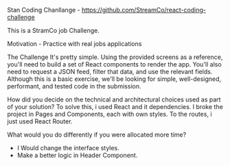 Stan Coding Chanllange - https://github.com/StreamCo/react-coding-challenge

This is a StramCo job Challenge. 

Motivation - Practice with real jobs applications

The Challenge
It's pretty simple. Using the provided screens as a reference, you'll need to build a set of React components to render the app. You'll also need to request a JSON feed, filter that data, and use the relevant fields.
Although this is a basic exercise, we'll be looking for simple, well-designed, performant, and tested code in the submission.

How did you decide on the technical and architectural choices used as part of your solution?
To solve this, i used React and it dependencies. I broke the project in Pages and Components, each with own styles.
To the routes, i just used React Router.

What would you do differently if you were allocated more time?
 - I Would change the interface styles.
 - Make a better logic in Header Component.